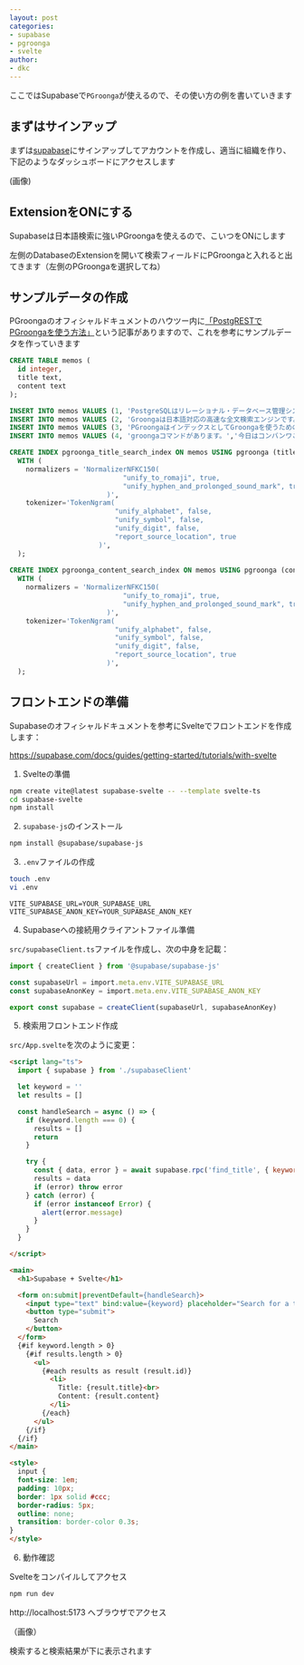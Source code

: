 ```yaml
---
layout: post
categories: 
- supabase
- pgroonga
- svelte
author:
- dkc
---
```

ここではSupabaseで`PGroonga`が使えるので、その使い方の例を書いていきます

## まずはサインアップ

まずは[supabase](https://supabase.com)にサインアップしてアカウントを作成し、適当に組織を作り、下記のようなダッシュボードにアクセスします

(画像)

## ExtensionをONにする

Supabaseは日本語検索に強いPGroongaを使えるので、こいつをONにします

左側のDatabaseのExtensionを開いて検索フィールドにPGroongaと入れると出てきます（左側のPGroongaを選択してね）

## サンプルデータの作成

PGroongaのオフィシャルドキュメントのハウツー内に[「PostgRESTでPGroongaを使う方法」](https://pgroonga.github.io/ja/how-to/postgrest.html)という記事がありますので、これを参考にサンプルデータを作っていきます

```sql
CREATE TABLE memos (
  id integer,
  title text,
  content text
);

INSERT INTO memos VALUES (1, 'PostgreSQLはリレーショナル・データベース管理システムです。','すごいでしょう');
INSERT INTO memos VALUES (2, 'Groongaは日本語対応の高速な全文検索エンジンです。','スゴイデショウ');
INSERT INTO memos VALUES (3, 'PGroongaはインデックスとしてGroongaを使うためのPostgreSQLの拡張機能です。','ハバナイスデー');
INSERT INTO memos VALUES (4, 'groongaコマンドがあります。','今日はコンバンワこんにちわ');
```

```sql
CREATE INDEX pgroonga_title_search_index ON memos USING pgroonga (title) 
  WITH (
    normalizers = 'NormalizerNFKC150(
							"unify_to_romaji", true,
							"unify_hyphen_and_prolonged_sound_mark", true
						)',
    tokenizer='TokenNgram(
                          "unify_alphabet", false,
                          "unify_symbol", false,
                          "unify_digit", false,
                          "report_source_location", true
                      )',
  );
  
CREATE INDEX pgroonga_content_search_index ON memos USING pgroonga (content) 
  WITH (
    normalizers = 'NormalizerNFKC150(
							"unify_to_romaji", true,
							"unify_hyphen_and_prolonged_sound_mark", true
						)',
    tokenizer='TokenNgram(
                          "unify_alphabet", false,
                          "unify_symbol", false,
                          "unify_digit", false,
                          "report_source_location", true
						)',
  );
```

## フロントエンドの準備

Supabaseのオフィシャルドキュメントを参考にSvelteでフロントエンドを作成します：

https://supabase.com/docs/guides/getting-started/tutorials/with-svelte

1. Svelteの準備

```bash
npm create vite@latest supabase-svelte -- --template svelte-ts
cd supabase-svelte
npm install
```
2. `supabase-js`のインストール

```bash
npm install @supabase/supabase-js
```

3. `.env`ファイルの作成

```bash
touch .env
vi .env
```

```vim
VITE_SUPABASE_URL=YOUR_SUPABASE_URL
VITE_SUPABASE_ANON_KEY=YOUR_SUPABASE_ANON_KEY
```

4. Supabaseへの接続用クライアントファイル準備

`src/supabaseClient.ts`ファイルを作成し、次の中身を記載：

```ts
import { createClient } from '@supabase/supabase-js'

const supabaseUrl = import.meta.env.VITE_SUPABASE_URL
const supabaseAnonKey = import.meta.env.VITE_SUPABASE_ANON_KEY

export const supabase = createClient(supabaseUrl, supabaseAnonKey)
```

5. 検索用フロントエンド作成

`src/App.svelte`を次のように変更：

```html
<script lang="ts">
  import { supabase } from './supabaseClient'

  let keyword = ''
  let results = []

  const handleSearch = async () => {
    if (keyword.length === 0) {
      results = []
      return
    }

    try {
      const { data, error } = await supabase.rpc('find_title', { keywords: keyword })
      results = data
      if (error) throw error
    } catch (error) {
      if (error instanceof Error) {
        alert(error.message)
      }
    }
  }

</script>

<main>
  <h1>Supabase + Svelte</h1>

  <form on:submit|preventDefault={handleSearch}>
    <input type="text" bind:value={keyword} placeholder="Search for a title">
    <button type="submit">
      Search
    </button>
  </form>
  {#if keyword.length > 0}
    {#if results.length > 0}
      <ul>
        {#each results as result (result.id)}
          <li>
            Title: {result.title}<br>
            Content: {result.content}
          </li>
        {/each}
      </ul>
    {/if}
  {/if}
</main>

<style>
  input {
  font-size: 1em;
  padding: 10px;
  border: 1px solid #ccc;
  border-radius: 5px;
  outline: none;
  transition: border-color 0.3s;
}
</style>
```

6. 動作確認

Svelteをコンパイルしてアクセス

```bash
npm run dev
```

http://localhost:5173 へブラウザでアクセス

（画像）

検索すると検索結果が下に表示されます

